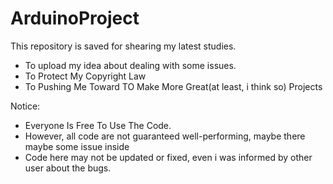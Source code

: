 # ArduinoProject
This repository is saved for shearing my latest studies.
  - To upload my idea about dealing with some issues.
  - To Protect My Copyright Law
  - To Pushing Me Toward TO Make More Great(at least, i think so) Projects

Notice:
  - Everyone Is Free To Use The Code.
  - However, all code are not guaranteed well-performing, maybe there maybe some issue inside
  - Code here may not be updated or fixed, even i was informed by other user about the bugs.
